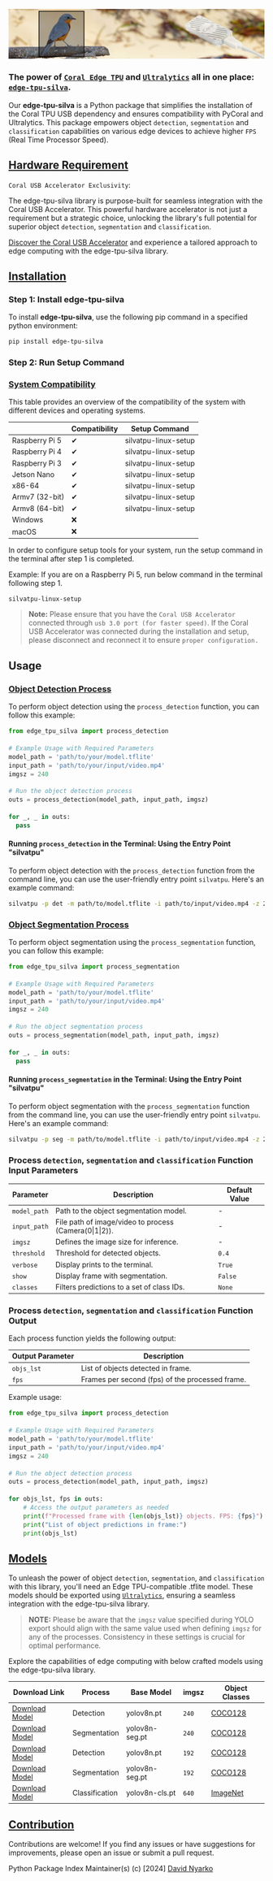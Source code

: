 <p align="center">
  <img src="asset/images/edge-tpu-silva-banner.jpg" alt="edge-tpu-silva">
</p>

### The power of [`Coral Edge TPU`](https://coral.ai/docs/accelerator/get-started/#requirements) and [`Ultralytics`](https://docs.ultralytics.com/) all in one place: [`edge-tpu-silva`](https://pypi.org/project/edge-tpu-silva/).

Our **edge-tpu-silva** is a Python package that simplifies the installation of the Coral TPU USB dependency and ensures compatibility with PyCoral and Ultralytics. This package empowers object `detection`, `segmentation` and `classification` capabilities on various edge devices to achieve higher `FPS` (Real Time Processor Speed).

## [Hardware Requirement](https://coral.ai/products/accelerator/)
`Coral USB Accelerator Exclusivity`:

The edge-tpu-silva library is purpose-built for seamless integration with the Coral USB Accelerator. This powerful hardware accelerator is not just a requirement but a strategic choice, unlocking the library's full potential for superior object `detection`, `segmentation` and `classification`.

[Discover the Coral USB Accelerator](https://coral.ai/products/accelerator/) and experience a tailored approach to edge computing with the edge-tpu-silva library.

## [Installation](#)


### Step 1: Install edge-tpu-silva

To install **edge-tpu-silva**, use the following pip command in a specified python environment:

```bash
pip install edge-tpu-silva
```


### Step 2: Run Setup Command

### [System Compatibility](#)

This table provides an overview of the compatibility of the system with different devices and operating systems.

|                       | Compatibility     | Setup Command             |
| --------------------- | ------------------ | ------------------------- |
| Raspberry Pi 5        | ✔                  | silvatpu-linux-setup      |
| Raspberry Pi 4        | ✔                  | silvatpu-linux-setup      |
| Raspberry Pi 3        | ✔                  | silvatpu-linux-setup      |
| Jetson Nano           | ✔                  | silvatpu-linux-setup      |
| x86-64                | ✔                  | silvatpu-linux-setup      |
| Armv7 (32-bit)        | ✔                  | silvatpu-linux-setup      |
| Armv8 (64-bit)        | ✔                  | silvatpu-linux-setup      |
| Windows               | ❌                 |                           |
| macOS                 | ❌                 |                           |

In order to configure setup tools for your system, run the setup command in the terminal after step 1 is completed.

Example: If you are on a Raspberry Pi 5, run below command in the terminal following step 1.

```bash
silvatpu-linux-setup
```
> **Note:** Please ensure that you have the `Coral USB Accelerator` connected through `usb 3.0 port (for faster speed)`. If the Coral USB Accelerator was connected during the installation and setup, please disconnect and reconnect it to ensure `proper configuration.`


## Usage

### [Object Detection Process](#)

To perform object detection using the `process_detection` function, you can follow this example:

```python
from edge_tpu_silva import process_detection

# Example Usage with Required Parameters
model_path = 'path/to/your/model.tflite'
input_path = 'path/to/your/input/video.mp4'
imgsz = 240

# Run the object detection process
outs = process_detection(model_path, input_path, imgsz)

for _, _ in outs:
  pass
```

#### Running `process_detection` in the Terminal: Using the Entry Point "silvatpu"

To perform object detection with the `process_detection` function from the command line, you can use the user-friendly entry point `silvatpu`. Here's an example command:

```bash
silvatpu -p det -m path/to/model.tflite -i path/to/input/video.mp4 -z 240 -t 0.5 -v True
```

### [Object Segmentation Process](#)

To perform object segmentation using the `process_segmentation` function, you can follow this example:

```python
from edge_tpu_silva import process_segmentation

# Example Usage with Required Parameters
model_path = 'path/to/your/model.tflite'
input_path = 'path/to/your/input/video.mp4'
imgsz = 240

# Run the object segmentation process
outs = process_segmentation(model_path, input_path, imgsz)

for _, _ in outs:
  pass
```

#### Running `process_segmentation` in the Terminal: Using the Entry Point "silvatpu"

To perform object segmentation with the `process_segmentation` function from the command line, you can use the user-friendly entry point `silvatpu`. Here's an example command:

```bash
silvatpu -p seg -m path/to/model.tflite -i path/to/input/video.mp4 -z 240 -t 0.5 -v True
```


### Process `detection`, `segmentation` and `classification` Function Input Parameters

| Parameter      | Description                                        | Default Value |
| --------------- | -------------------------------------------------- | ------------- |
| `model_path`    | Path to the object segmentation model.             | \-            |
| `input_path`    | File path of image/video to process (Camera(0\|1\|2)). | \-           |
| `imgsz`         | Defines the image size for inference.  | \-             |
| `threshold`     | Threshold for detected objects.                    | `0.4`         |
| `verbose`       | Display prints to the terminal.                    | `True`        |
| `show`          | Display frame with segmentation.                   | `False`       |
| `classes`       | Filters predictions to a set of class IDs. | `None`            |


### Process `detection`, `segmentation` and `classification` Function Output

Each process function yields the following output:

| Output Parameter | Description                                   |
| ----------------- | --------------------------------------------- |
| `objs_lst`        | List of objects detected in frame.            |
| `fps`             | Frames per second (fps) of the processed frame. |

Example usage:

```python
from edge_tpu_silva import process_detection

# Example Usage with Required Parameters
model_path = 'path/to/your/model.tflite'
input_path = 'path/to/your/input/video.mp4'
imgsz = 240

# Run the object detection process
outs = process_detection(model_path, input_path, imgsz)

for objs_lst, fps in outs:
    # Access the output parameters as needed
    print(f"Processed frame with {len(objs_lst)} objects. FPS: {fps}")
    print("List of object predictions in frame:")
    print(objs_lst)
```

## [Models]()

To unleash the power of object `detection`, `segmentation`, and `classification` with this library, you'll need an Edge TPU-compatible .tflite model. These models should be exported using [`Ultralytics`](https://docs.ultralytics.com/modes/export/), ensuring a seamless integration with the edge-tpu-silva library.

> **NOTE:** Please be aware that the `imgsz` value specified during YOLO export should align with the same value used when defining `imgsz` for any of the processes. Consistency in these settings is crucial for optimal performance.

Explore the capabilities of edge computing with below crafted models using the edge-tpu-silva library.


| Download Link | Process | Base Model | imgsz          | Object Classes   |
|--------------- |---------|------------|----------------|------------------ |
| [Download Model](https://github.com/DAVIDNYARKO123/edge-tpu-silva/blob/main/models/240_yolov8n_full_integer_quant_edgetpu.tflite?raw=true) | Detection | yolov8n.pt | `240` | [COCO128](https://github.com/DAVIDNYARKO123/edge-tpu-silva/blob/main/asset/classes/coco128.txt) |
| [Download Model](https://github.com/DAVIDNYARKO123/edge-tpu-silva/blob/main/models/240_yolov8n-seg_full_integer_quant_edgetpu.tflite?raw=true) | Segmentation | yolov8n-seg.pt | `240` | [COCO128](https://github.com/DAVIDNYARKO123/edge-tpu-silva/blob/main/asset/classes/coco128.txt) |
| [Download Model](https://github.com/DAVIDNYARKO123/edge-tpu-silva/blob/main/models/192_yolov8n_full_integer_quant_edgetpu.tflite?raw=true) | Detection | yolov8n.pt | `192` | [COCO128](https://github.com/DAVIDNYARKO123/edge-tpu-silva/blob/main/asset/classes/coco128.txt) |
| [Download Model](https://github.com/DAVIDNYARKO123/edge-tpu-silva/blob/main/models/192_yolov8n-seg_full_integer_quant_edgetpu.tflite?raw=true) | Segmentation | yolov8n-seg.pt | `192` | [COCO128](https://github.com/DAVIDNYARKO123/edge-tpu-silva/blob/main/asset/classes/coco128.txt) |
| [Download Model](https://github.com/DAVIDNYARKO123/edge-tpu-silva/blob/main/models/640_yolov8n-cls_full_integer_quant_edgetpu.tflite?raw=true) | Classification | yolov8n-cls.pt | `640` | [ImageNet](https://github.com/DAVIDNYARKO123/edge-tpu-silva/blob/main/asset/classes/imagenet.txt) |


## [Contribution]()
Contributions are welcome! If you find any issues or have suggestions for improvements, please open an issue or submit a pull request.

Python Package Index Maintainer(s) (c) [2024] [David Nyarko](https://github.com/DAVIDNYARKO123)
